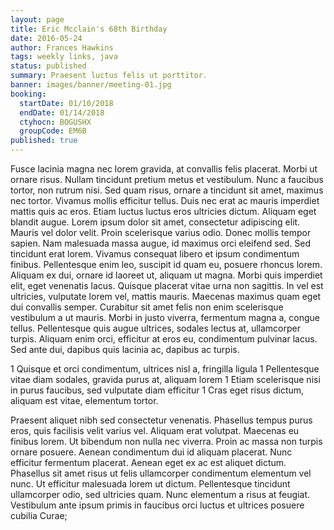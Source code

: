 ```yaml
---
layout: page
title: Eric Mcclain's 68th Birthday
date: 2016-05-24
author: Frances Hawkins
tags: weekly links, java
status: published
summary: Praesent luctus felis ut porttitor.
banner: images/banner/meeting-01.jpg
booking:
  startDate: 01/10/2018
  endDate: 01/14/2018
  ctyhocn: BOGUSHX
  groupCode: EM6B
published: true
---
```

Fusce lacinia magna nec lorem gravida, at convallis felis placerat. Morbi ut ornare risus. Nullam tincidunt pretium metus et vestibulum. Nunc a faucibus tortor, non rutrum nisi. Sed quam risus, ornare a tincidunt sit amet, maximus nec tortor. Vivamus mollis efficitur tellus. Duis nec erat ac mauris imperdiet mattis quis ac eros. Etiam luctus luctus eros ultricies dictum. Aliquam eget blandit augue. Lorem ipsum dolor sit amet, consectetur adipiscing elit. Mauris vel dolor velit. Proin scelerisque varius odio.
Donec mollis tempor sapien. Nam malesuada massa augue, id maximus orci eleifend sed. Sed tincidunt erat lorem. Vivamus consequat libero et ipsum condimentum finibus. Pellentesque enim leo, suscipit id quam eu, posuere rhoncus lorem. Aliquam ex dui, ornare id laoreet ut, aliquam ut magna. Morbi quis imperdiet elit, eget venenatis lacus. Quisque placerat vitae urna non sagittis. In vel est ultricies, vulputate lorem vel, mattis mauris. Maecenas maximus quam eget dui convallis semper. Curabitur sit amet felis non enim scelerisque vestibulum a ut mauris. Morbi in justo viverra, fermentum magna a, congue tellus. Pellentesque quis augue ultrices, sodales lectus at, ullamcorper turpis. Aliquam enim orci, efficitur at eros eu, condimentum pulvinar lacus. Sed ante dui, dapibus quis lacinia ac, dapibus ac turpis.

1 Quisque et orci condimentum, ultrices nisl a, fringilla ligula
1 Pellentesque vitae diam sodales, gravida purus at, aliquam lorem
1 Etiam scelerisque nisi in purus faucibus, sed vulputate diam efficitur
1 Cras eget risus dictum, aliquam est vitae, elementum tortor.

Praesent aliquet nibh sed consectetur venenatis. Phasellus tempus purus eros, quis facilisis velit varius vel. Aliquam erat volutpat. Maecenas eu finibus lorem. Ut bibendum non nulla nec viverra. Proin ac massa non turpis ornare posuere. Aenean condimentum dui id aliquam placerat. Nunc efficitur fermentum placerat. Aenean eget ex ac est aliquet dictum. Phasellus sit amet risus ut felis ullamcorper condimentum elementum vel nunc. Ut efficitur malesuada lorem ut dictum. Pellentesque tincidunt ullamcorper odio, sed ultricies quam. Nunc elementum a risus at feugiat. Vestibulum ante ipsum primis in faucibus orci luctus et ultrices posuere cubilia Curae;
